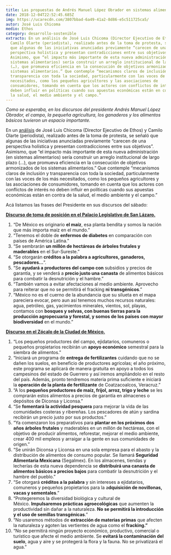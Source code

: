 ```yaml
---
title: Las propuestas de Andrés Manuel López Obrador en sistemas alimentarios
date: 2018-12-04T22:52:45.685Z
img: https://ucarecdn.com/3807bbad-6a49-41a2-8d86-e5c511725ca5/
autor: José Luis Chicoma
medio: Ethos
category: desarrollo-sostenible
extracto: En un análisis de José Luis Chicoma (Director Ejecutivo de Ethos) y
  Camilo Olarte (periodista), realizado antes de la toma de protesta, se señaló
  que algunas de las iniciativas anunciadas previamente “carecen de una
  perspectiva holística y presentan contradicciones entre sus objetivos”.
  Asimismo, que “el impacto más importante de esta nueva administración (en
  sistemas alimentarios) sería construir un arreglo institucional de largo plazo
  (…), que promueva eficiencia en la consecución de objetivos armonizados de los
  sistemas alimentarios.” Que contemple “mecanismos claros de inclusión y
  transparencia con toda la sociedad, particularmente con las voces de los más
  necesitados, como los pequeños agricultores y las asociaciones de
  consumidores, tomando en cuenta que los actores con conflictos de interés no
  deben influir en políticas cuando sus apuestas económicas están en contra de
  la salud, el medio ambiente y el campo.”
---
```



*Como se esperaba, en los discursos del presidente Andrés Manuel López Obrador, el campo, la pequeña agricultura, los ganaderos y los alimentos básicos tuvieron un espacio importante.* 

En un [análisis](https://expansion.mx/opinion/2018/11/30/opinion-los-desafios-alimentarios-para-el-nuevo-sexenio) de José Luis Chicoma (Director Ejecutivo de Ethos) y Camilo Olarte (periodista), realizado antes de la toma de protesta, se señaló que algunas de las iniciativas anunciadas previamente “carecen de una perspectiva holística y presentan contradicciones entre sus objetivos”. Asimismo, que “el impacto más importante de esta nueva administración (en sistemas alimentarios) sería construir un arreglo institucional de largo plazo (…), que promueva eficiencia en la consecución de objetivos armonizados de los sistemas alimentarios.” Que contemple “mecanismos claros de inclusión y transparencia con toda la sociedad, particularmente con las voces de los más necesitados, como los pequeños agricultores y las asociaciones de consumidores, tomando en cuenta que los actores con conflictos de interés no deben influir en políticas cuando sus apuestas económicas están en contra de la salud, el medio ambiente y el campo.” 

Acá listamos las frases del Presidente en sus discursos del sábado:

**[Discurso de toma de posición en el Palacio Legislativo de San Lázaro.](https://www.gob.mx/presidencia/articulos/mensaje-del-presidente-de-los-estados-unidos-mexicanos-andres-manuel-lopez-obrador?idiom=es)**

1. “De México es originario **el maíz**, esa planta bendita y somos la nación que más importa maíz en el mundo.” 
2. “Tenemos el doble de **enfermos de diabetes** en comparación con países de América Latina.”
3. “Se sembrarán **un millón de hectáreas de árboles frutales y maderables** en el Sur-Sureste.”
4. “Se otorgarán **créditos a la palabra a agricultores, ganaderos, pescadores…**”.
5. “Se **ayudará a productores del campo con** subsidios y precios de garantía, y se venderá a **precio justo una canasta** de alimentos básicos para combatir la desnutrición y el hambre.”
6. “También vamos a evitar afectaciones al medio ambiente. Aprovecho para reiterar que no se permitirá el fracking **ni transgénicos**.”
7. “México no es el cuerno de la abundancia que su silueta en el mapa pareciera evocar, pero aun así tenemos muchos recursos naturales: agua, petróleo, gas, yacimientos minerales, vientos, sol, playas, contamos con **bosques y selvas, con buenas tierras para la producción agropecuaria y forestal, y somos de los países con mayor biodiversidad** en el mundo.”

**[Discurso en el Zócalo de la Ciudad de México.](https://www.gob.mx/presidencia/articulos/discurso-de-andres-manuel-lopez-obrador-presidente-de-los-estados-unidos-mexicanos?idiom=es)**

1. “Los pequeños productores del campo, ejidatarios, comuneros o pequeños propietarios recibirán un **apoyo económico** semestral para la siembra de alimentos.”
2. “Iniciará un programa de **entrega de fertilizantes** cuidando que no se dañen los suelos, en beneficio de productores agrícolas; el año próximo, este programa se aplicará de manera gratuita en apoyo a todos los campesinos del estado de Guerrero y así iremos ampliándolo en el resto del país. Además, pronto tendremos materia prima suficiente e iniciará la **operación de la planta de fertilizante** de Coatzacoalcos, Veracruz.”
3. “A los **pequeños productores de maíz, frijol, arroz, trigo y leche** se les comprarán estos alimentos a precios de garantía en almacenes o depósitos de Diconsa y Liconsa.”
4. “Se **fomentará la actividad pesquera** para mejorar la vida de las comunidades costeras y ribereñas. Los pescadores de atún y sardina recibirán un precio justo por sus productos.”
5. “Ya comenzaron los preparativos para **plantar en los próximos dos años árboles frutales** y maderables en un millón de hectáreas, con el objetivo de producir alimentos, reforestar, mejorar el medio ambiente, crear 400 mil empleos y arraigar a la gente en sus comunidades de origen.”
6. “Se unirán Diconsa y Liconsa en una sola empresa para el abasto y la distribución de alimentos de consumo popular. Se llamará **Seguridad Alimentaria Mexicana** (Segalmex). En los almacenes, tiendas y lecherías de esta nueva dependencia se **distribuirá una canasta de alimentos básicos a precios bajos** para combatir la desnutrición y el hambre del pueblo.”
7. “Se otorgará **créditos a la palabra** y sin intereses a ejidatarios, comuneros y pequeños propietarios para la a**dquisición de novillonas, vacas y sementales**.”
8. “Protegeremos la diversidad biológica y cultural de México. **Impulsaremos prácticas agroecológicas** que aumenten la productividad sin dañar a la naturaleza. **No se permitirá la introducción y el uso de semillas transgénicas**.”
9. “No usaremos métodos de **extracción de materias primas** que afecten la naturaleza y agoten las vertientes de agua como el **fracking.”**
10. “No se permitirá ningún proyecto económico, productivo, comercial o turístico que afecte el medio ambiente. Se **evitará la contaminación del suelo**, agua y aire y se protegerá la flora y la fauna. No se privatizará el agua.”